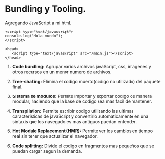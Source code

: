  # Bundling y Tooling.
 
Agregando JavaScript a mi html.

```
<script type="text/javascript">
console.log("Hola mundo");
</script>

<head>
   <script type="text/javascript" src="/main.js"></script>
</head>
```

1. **Code bundling:** Agrupar varios archivos javaScript, css, imagenes y otros recursos en un menor numero de archivos.

2. **Tree-shaking:** Elimina el codigo muerto(codigo no utilizado) del paquete final.

3. **Sistema de modulos:** Permite importar y exportar codigo de manera modular, haciendo que la base de codigo sea mas facil de mantener.

4. **Transpilation:** Permite escribir codigo utilizando las ultimas caracteristicas de javaScript y convertirlo automaticamente en una sintaxis que los navegadores mas antiguos puedan entender.

5. **Hot Module Replacement (HMR):** Permite ver los cambios en tiempo real sin tener que actualizar el navegador.

6. **Code splitting:** Divide el codigo en fragmentos mas pequeños que se puedan cargar segun la demanda.




